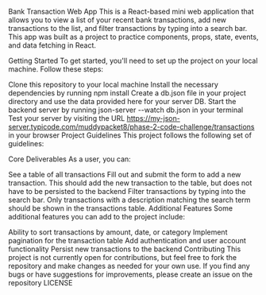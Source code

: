 Bank Transaction Web App
This is a React-based mini web application that allows you to view a list of your recent bank transactions, add new transactions to the list, and filter transactions by typing into a search bar. This app was built as a project to practice components, props, state, events, and data fetching in React.

Getting Started
To get started, you'll need to set up the project on your local machine. Follow these steps:

Clone this repository to your local machine
Install the necessary dependencies by running npm install
Create a db.json file in your project directory and use the data provided here for your server DB.
Start the backend server by running json-server --watch db.json in your terminal
Test your server by visiting the URL https://my-json-server.typicode.com/muddypacket8/phase-2-code-challenge/transactions in your browser
Project Guidelines
This project follows the following set of guidelines:

Core Deliverables
As a user, you can:

See a table of all transactions
Fill out and submit the form to add a new transaction. This should add the new transaction to the table, but does not have to be persisted to the backend
Filter transactions by typing into the search bar. Only transactions with a description matching the search term should be shown in the transactions table.
Additional Features
Some additional features you can add to the project include:

Ability to sort transactions by amount, date, or category
Implement pagination for the transaction table
Add authentication and user account functionality
Persist new transactions to the backend
Contributing
This project is not currently open for contributions, but feel free to fork the repository and make changes as needed for your own use. If you find any bugs or have suggestions for improvements, please create an issue on the repository
LICENSE
